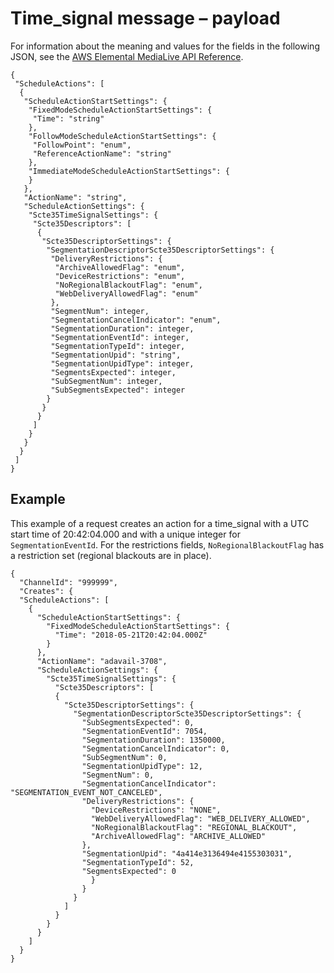 # Time\_signal message – payload<a name="cli-schedule-fields-for-time-signal"></a>

For information about the meaning and values for the fields in the following JSON, see the [AWS Elemental MediaLive API Reference](https://docs.aws.amazon.com/medialive/latest/apireference/)\.

```
{
 "ScheduleActions": [
  {
   "ScheduleActionStartSettings": {
    "FixedModeScheduleActionStartSettings": {
     "Time": "string"
    },
    "FollowModeScheduleActionStartSettings": {
     "FollowPoint": "enum",
     "ReferenceActionName": "string"
    },
    "ImmediateModeScheduleActionStartSettings": {
    }
   },
   "ActionName": "string",
   "ScheduleActionSettings": {
    "Scte35TimeSignalSettings": {
     "Scte35Descriptors": [
      {
       "Scte35DescriptorSettings": {
        "SegmentationDescriptorScte35DescriptorSettings": {
         "DeliveryRestrictions": {
          "ArchiveAllowedFlag": "enum",
          "DeviceRestrictions": "enum",
          "NoRegionalBlackoutFlag": "enum",
          "WebDeliveryAllowedFlag": "enum"
         },
         "SegmentNum": integer,
         "SegmentationCancelIndicator": "enum",
         "SegmentationDuration": integer,
         "SegmentationEventId": integer,
         "SegmentationTypeId": integer,
         "SegmentationUpid": "string",
         "SegmentationUpidType": integer,
         "SegmentsExpected": integer,
         "SubSegmentNum": integer,
         "SubSegmentsExpected": integer
        }
       }
      }
     ]
    }
   }
  }
 ]
}
```

## Example<a name="json-time-signal-example"></a>

This example of a request creates an action for a time\_signal with a UTC start time of 20:42:04\.000 and with a unique integer for `SegmentationEventId`\. For the restrictions fields, `NoRegionalBlackoutFlag` has a restriction set \(regional blackouts are in place\)\.

```
{
  "ChannelId": "999999",
  "Creates": {
  "ScheduleActions": [
    {
      "ScheduleActionStartSettings": {
        "FixedModeScheduleActionStartSettings": {
          "Time": "2018-05-21T20:42:04.000Z"
        }
      },
      "ActionName": "adavail-3708",
      "ScheduleActionSettings": {
        "Scte35TimeSignalSettings": {
          "Scte35Descriptors": [
          {
            "Scte35DescriptorSettings": {
              "SegmentationDescriptorScte35DescriptorSettings": {
                "SubSegmentsExpected": 0,
                "SegmentationEventId": 7054,
                "SegmentationDuration": 1350000,
                "SegmentationCancelIndicator": 0,
                "SubSegmentNum": 0,
                "SegmentationUpidType": 12,
                "SegmentNum": 0,
                "SegmentationCancelIndicator": "SEGMENTATION_EVENT_NOT_CANCELED",
                "DeliveryRestrictions": {
                  "DeviceRestrictions": "NONE",
                  "WebDeliveryAllowedFlag": "WEB_DELIVERY_ALLOWED",
                  "NoRegionalBlackoutFlag": "REGIONAL_BLACKOUT",
                  "ArchiveAllowedFlag": "ARCHIVE_ALLOWED"
                },
                "SegmentationUpid": "4a414e3136494e4155303031",
                "SegmentationTypeId": 52,
                "SegmentsExpected": 0
                  }
                }
              }
            ]
          }
        }
      }
    ]
  }
}
```